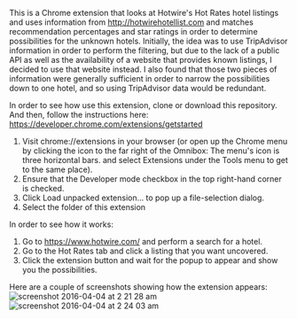 This is a Chrome extension that looks at Hotwire's Hot Rates hotel listings and uses information from http://hotwirehotellist.com and matches recommendation percentages and star ratings in order to determine possibilities for the unknown hotels. Initially, the idea was to use TripAdvisor information in order to perform the filtering, but due to the lack of a public API as well as the availability of a website that provides known listings, I decided to use that website instead. I also found that those two pieces of information were generally sufficient in order to narrow the possibilities down to one hotel, and so using TripAdvisor data would be redundant.

In order to see how use this extension, clone or download this repository. And then, follow the instructions here:
https://developer.chrome.com/extensions/getstarted
1. Visit chrome://extensions in your browser (or open up the Chrome menu by clicking the icon to the far right of the Omnibox:  The menu's icon is three horizontal bars. and select Extensions under the Tools menu to get to the same place).
2. Ensure that the Developer mode checkbox in the top right-hand corner is checked.
3. Click Load unpacked extension… to pop up a file-selection dialog.
4. Select the folder of this extension

In order to see how it works:
1. Go to https://www.hotwire.com/ and perform a search for a hotel.
2. Go to the Hot Rates tab and click a listing that you want uncovered.
3. Click the extension button and wait for the popup to appear and show you the possibilities.

Here are a couple of screenshots showing how the extension appears:
![screenshot 2016-04-04 at 2 21 28 am](https://cloud.githubusercontent.com/assets/5238654/14448876/776072d2-0032-11e6-950d-68a50ccccf07.png)
![screenshot 2016-04-04 at 2 24 03 am](https://cloud.githubusercontent.com/assets/5238654/14448877/77635d4e-0032-11e6-870c-bf10fc816a27.png)